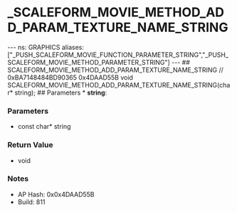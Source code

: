 # _SCALEFORM_MOVIE_METHOD_ADD_PARAM_TEXTURE_NAME_STRING

--- ns: GRAPHICS aliases: ["_PUSH_SCALEFORM_MOVIE_FUNCTION_PARAMETER_STRING","_PUSH_SCALEFORM_MOVIE_METHOD_PARAMETER_STRING"] --- ## SCALEFORM_MOVIE_METHOD_ADD_PARAM_TEXTURE_NAME_STRING  // 0xBA7148484BD90365 0x4DAAD55B void SCALEFORM_MOVIE_METHOD_ADD_PARAM_TEXTURE_NAME_STRING(char* string);   ## Parameters * **string**:

### Parameters
* const char* string

### Return Value
* void

### Notes
* AP Hash: 0x0x4DAAD55B
* Build: 811


